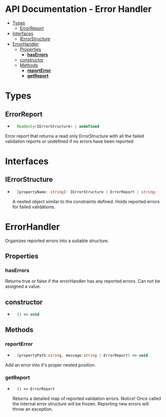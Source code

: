 <h1>API Documentation - Error Handler</h1>

- [Types](#types)
  - [ErrorReport](#errorreport)
- [Interfaces](#interfaces)
  - [IErrorStructure](#ierrorstructure)
- [ErrorHandler](#errorhandler)
  - [Properties](#properties)
    - [__hasErrors__](#haserrors)
  - [constructor](#constructor)
  - [Methods](#methods)
    - [__reportError__](#reporterror)
    - [__getReport__](#getreport)

# Types

## ErrorReport

* ```typescript
    Readonly<IErrorStructure> | undefined
  ```
Error report that returns a read only ErrorStructure with all the failed
validation reports or undefined if no errors have been reported

# Interfaces

## IErrorStructure 

* ```typescript
    [propertyName: string]: IErrorStructure | ErrorReport | string;
  ```

  A nested object similar to the constraints defined. Holds reported errors for failed validations.


# ErrorHandler

Organizes reported errors into a suitable structure.

## Properties

### __hasErrors__

Returns true or false if the errorHandler has any reported errors. Can not be assigned a value.

## constructor 

* ```typescript
    () => void
  ```

## Methods

### __reportError__

* ```typescript
    (propertyPath:string, message:string | ErrorReport) => void
  ```

Add an error into it's proper nested position.

### __getReport__

* ```typescript
    () => ErrorReport
  ```

  Returns a detailed map of reported validation errors. Notice! Once called the internal error structure will be frozen. Reporting new errors will throw an exception.